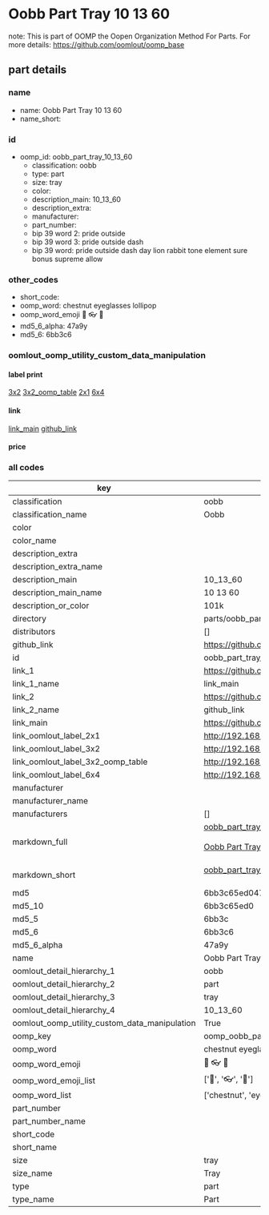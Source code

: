 # Oobb Part Tray 10 13 60  

note: This is part of OOMP the Oopen Organization Method For Parts. For more details: https://github.com/oomlout/oomp_base

##  part details





### name
* name: Oobb Part Tray 10 13 60
* name_short: 
### id
* oomp_id: oobb_part_tray_10_13_60
  * classification: oobb
  * type: part
  * size: tray
  * color: 
  * description_main: 10_13_60
  * description_extra: 
  * manufacturer: 
  * part_number: 
  * bip 39 word 2: pride outside
  * bip 39 word 3: pride outside dash
  * bip 39 word: pride outside dash day lion rabbit tone element sure bonus supreme allow

### other_codes
* short_code: 
* oomp_word: chestnut eyeglasses lollipop
* oomp_word_emoji :chestnut: :eyeglasses: :lollipop:
* md5_6_alpha: 47a9y
* md5_6: 6bb3c6






### oomlout_oomp_utility_custom_data_manipulation
#### label print
[3x2](http://192.168.1.245:1112/?label=oomp%2047a9y)
[3x2_oomp_table](http://192.168.1.107:1112/?label=oomp%2047a9y)
[2x1](http://192.168.1.242:1112/?label=oomp%2047a9y)
[6x4](http://192.168.1.55:1112/?label=oomp%2047a9y)    

#### link

[link_main](https://github.com/oomlout/oomlout_oomp_current_version_messy/tree/main/parts/oobb_part_tray_10_13_60) [github_link](https://github.com/oomlout/oomlout_oomp_part_src/tree/main/parts/oobb_part_tray_10_13_60)                             

#### price







### all codes 
| key | value |  
| --- | --- |  
| classification | oobb |  
| classification_name | Oobb |  
| color |  |  
| color_name |  |  
| description_extra |  |  
| description_extra_name |  |  
| description_main | 10_13_60 |  
| description_main_name | 10 13 60 |  
| description_or_color | 101k |  
| directory | parts/oobb_part_tray_10_13_60 |  
| distributors | [] |  
| github_link | https://github.com/oomlout/oomlout_oomp_part_src/tree/main/parts/oobb_part_tray_10_13_60 |  
| id | oobb_part_tray_10_13_60 |  
| link_1 | https://github.com/oomlout/oomlout_oomp_current_version_messy/tree/main/parts/oobb_part_tray_10_13_60 |  
| link_1_name | link_main |  
| link_2 | https://github.com/oomlout/oomlout_oomp_part_src/tree/main/parts/oobb_part_tray_10_13_60 |  
| link_2_name | github_link |  
| link_main | https://github.com/oomlout/oomlout_oomp_current_version_messy/tree/main/parts/oobb_part_tray_10_13_60 |  
| link_oomlout_label_2x1 | http://192.168.1.242:1112/?label=oomp%2047a9y |  
| link_oomlout_label_3x2 | http://192.168.1.245:1112/?label=oomp%2047a9y |  
| link_oomlout_label_3x2_oomp_table | http://192.168.1.107:1112/?label=oomp%2047a9y |  
| link_oomlout_label_6x4 | http://192.168.1.55:1112/?label=oomp%2047a9y |  
| manufacturer |  |  
| manufacturer_name |  |  
| manufacturers | [] |  
| markdown_full | [oobb_part_tray_10_13_60](https://github.com/oomlout/oomlout_oomp_current_version_messy/tree/main/parts/oobb_part_tray_10_13_60)<br>[](https://github.com/oomlout/oomlout_oomp_current_version_messy/tree/main/parts/oobb_part_tray_10_13_60)<br>[Oobb Part Tray 10 13 60](https://github.com/oomlout/oomlout_oomp_current_version_messy/tree/main/parts/oobb_part_tray_10_13_60)<br><br> |  
| markdown_short | [oobb_part_tray_10_13_60](https://github.com/oomlout/oomlout_oomp_current_version_messy/tree/main/parts/oobb_part_tray_10_13_60)<br><br> |  
| md5 | 6bb3c65ed047bc8ac0c113806f676554 |  
| md5_10 | 6bb3c65ed0 |  
| md5_5 | 6bb3c |  
| md5_6 | 6bb3c6 |  
| md5_6_alpha | 47a9y |  
| name | Oobb Part Tray 10 13 60 |  
| oomlout_detail_hierarchy_1 | oobb |  
| oomlout_detail_hierarchy_2 | part |  
| oomlout_detail_hierarchy_3 | tray |  
| oomlout_detail_hierarchy_4 | 10_13_60 |  
| oomlout_oomp_utility_custom_data_manipulation | True |  
| oomp_key | oomp_oobb_part_tray_10_13_60 |  
| oomp_word | chestnut eyeglasses lollipop |  
| oomp_word_emoji | :chestnut: :eyeglasses: :lollipop: |  
| oomp_word_emoji_list | [':chestnut:', ':eyeglasses:', ':lollipop:'] |  
| oomp_word_list | ['chestnut', 'eyeglasses', 'lollipop'] |  
| part_number |  |  
| part_number_name |  |  
| short_code |  |  
| short_name |  |  
| size | tray |  
| size_name | Tray |  
| type | part |  
| type_name | Part |  
